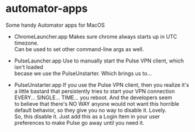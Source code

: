 # automator-apps
Some handy Automator apps for MacOS

- ChromeLauncher.app
    Makes sure chrome always starts up in UTC timezone.  
    Can be used to set other command-line args as well.

- PulseLauncher.app
    Use to manually start the Pulse VPN client, which isn't loaded  
    becase we use the PulseUnstarter. Which brings us to...

- PulseUnstarter.app
    If you use the Pulse VPN client, then you realize it's a little
    bastard that persistently tries to start your VPN connection  
    EVERY... SINGLE... TIME... you reboot. And the developers seem  
    to believe that there's NO WAY anyone would not want this horrible  
    default behavior, so they give you no way to disable it. Lovely.  
    So, this disable it. Just add this as a Login Item in your user  
    preferences to make Pulse go away until you need it.  

